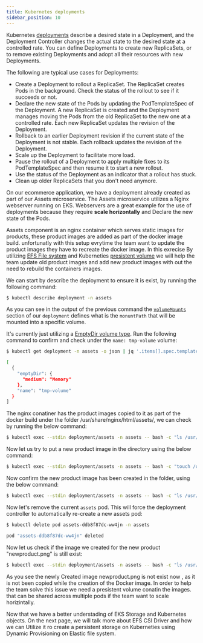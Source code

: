```yaml
---
title: Kubernetes deployments
sidebar_position: 10
---
```


Kubernetes  [deployments](https://kubernetes.io/docs/concepts/workloads/controllers/deployment/) describe a desired state in a Deployment, and the Deployment Controller changes the actual state to the desired state at a controlled rate. You can define Deployments to create new ReplicaSets, or to remove existing Deployments and adopt all their resources with new Deployments.

The following are typical use cases for Deployments:

* Create a Deployment to rollout a ReplicaSet. The ReplicaSet creates Pods in the background. Check the status of the rollout to see if it succeeds or not.
* Declare the new state of the Pods by updating the PodTemplateSpec of the Deployment. A new ReplicaSet is created and the Deployment manages moving the Pods from the old ReplicaSet to the new one at a controlled rate. Each new ReplicaSet updates the revision of the Deployment.
* Rollback to an earlier Deployment revision if the current state of the Deployment is not stable. Each rollback updates the revision of the Deployment.
* Scale up the Deployment to facilitate more load.
* Pause the rollout of a Deployment to apply multiple fixes to its PodTemplateSpec and then resume it to start a new rollout.
* Use the status of the Deployment as an indicator that a rollout has stuck.
* Clean up older ReplicaSets that you don't need anymore.

On our ecommerce application, we have a deployment already created as part of our Assets microservice. The Assets microservice utilizes a Nginx webserver running on EKS. Webservers are a great example for the use of deployments because they require **scale horizontally** and Declare the new state of the Pods. 

Assets component is an nginx container which serves static images for products, these product images are added as part of the docker image build. unfortunatly with this setup evrytime the team want to update the product images they have to recreate the docker image. In this exrecise By utilizing [EFS File system](https://docs.aws.amazon.com/efs/latest/ug/whatisefs.html) and Kuberneties [presistent volume](https://kubernetes.io/docs/concepts/storage/persistent-volumes/) we will help the team update old product images and add new product images with out the need to rebuild the containers images.

We can start by describe the deployment to ensure it is exist, by running the following command:

```bash
$ kubectl describe deployment -n assets
```

As you can see in the output of the previous command the [`volumeMounts`](https://kubernetes.io/docs/concepts/storage/volumes/#emptydir-configuration-example) section of our `deployment` defines what is the `monuntPath` that will be mounted into a specific volume.

It's currently just utilizing a [EmptyDir volume type](https://kubernetes.io/docs/concepts/storage/volumes/#emptydir). Run the following command to confirm and check under the `name: tmp-volume` volume:

```bash
$ kubectl get deployment -n assets -o json | jq '.items[].spec.template.spec.volumes'

[
  {
    "emptyDir": {
      "medium": "Memory"
    },
    "name": "tmp-volume"
  }
]
```

The nginx conatiner has the product images copied to it as part of the docker build under the folder /usr/share/nginx/html/assets/, we can check by running the below command:

```bash
$ kubectl exec --stdin deployment/assets -n assets -- bash -c "ls /usr/share/nginx/html/assets/" 

```

Now let us try to put a new product image in the directory using the below command:

```bash
$ kubectl exec --stdin deployment/assets -n assets -- bash -c "touch /usr/share/nginx/html/assets/newproduct.png" 

```
Now confirm the new product image has been created in the folder, using the below command:

```bash
$ kubectl exec --stdin deployment/assets -n assets -- bash -c "ls /usr/share/nginx/html/assets/" 

```
Now let's remove the current `assets` pod. This will force the deployment controller to automatically re-create a new assets pod:

```bash
$ kubectl delete pod assets-ddb8f87dc-ww4jn -n assets

pod "assets-ddb8f87dc-ww4jn" deleted
```
Now let us check if the image we created for the new product "newproduct.png" is still exist:

```bash
$ kubectl exec --stdin deployment/assets -n assets -- bash -c "ls /usr/share/nginx/html/assets/" 

```

As you see the newly Created image newproduct.png is not exist now , as it is not been copied while the creation of the Docker image. In order to help the team solve this issue we need a presistent volume conatin the images. that can be shared across multiple pods if the team want to scale horizintally.

Now that we have a better understading of EKS Storage and Kubernetes objects. On the next page, we will talk more about EFS CSI Driver and how we can Utilize it ro create a persistent storage on Kuberneties using Dynamic Provisioning on Elastic file system.

